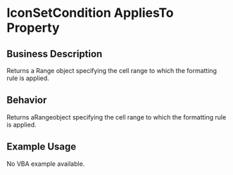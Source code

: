 # IconSetCondition AppliesTo Property

## Business Description
Returns a Range object specifying the cell range to which the formatting rule is applied.

## Behavior
Returns aRangeobject specifying the cell range to which the formatting rule is applied.

## Example Usage
No VBA example available.